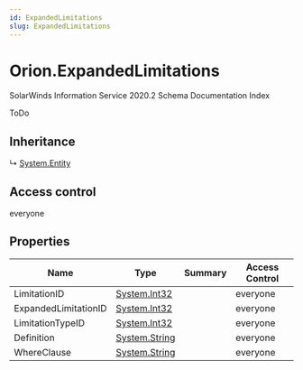 ```yaml
---
id: ExpandedLimitations
slug: ExpandedLimitations
---
```


# Orion.ExpandedLimitations

SolarWinds Information Service 2020.2 Schema Documentation Index

ToDo

## Inheritance

↳ [System.Entity](./../System/Entity)

## Access control

everyone

## Properties

| Name | Type | Summary | Access Control |
| ------ | ------ | ------ | ------ |
| LimitationID | [System.Int32](https://docs.microsoft.com/en-us/dotnet/api/system.int32) |  | everyone |
| ExpandedLimitationID | [System.Int32](https://docs.microsoft.com/en-us/dotnet/api/system.int32) |  | everyone |
| LimitationTypeID | [System.Int32](https://docs.microsoft.com/en-us/dotnet/api/system.int32) |  | everyone |
| Definition | [System.String](https://docs.microsoft.com/en-us/dotnet/api/system.string) |  | everyone |
| WhereClause | [System.String](https://docs.microsoft.com/en-us/dotnet/api/system.string) |  | everyone |

